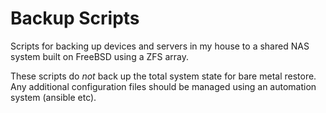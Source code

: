 # Backup Scripts

Scripts for backing up devices and servers in my house to a shared NAS system built on FreeBSD using a ZFS array. 

These scripts do _not_ back up the total system state for bare metal restore. Any additional configuration files should be managed using an automation system (ansible etc). 


